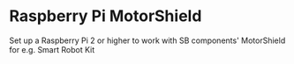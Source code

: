 # Raspberry Pi MotorShield 
Set up a Raspberry Pi 2 or higher to work with SB components' MotorShield for e.g. Smart Robot Kit
